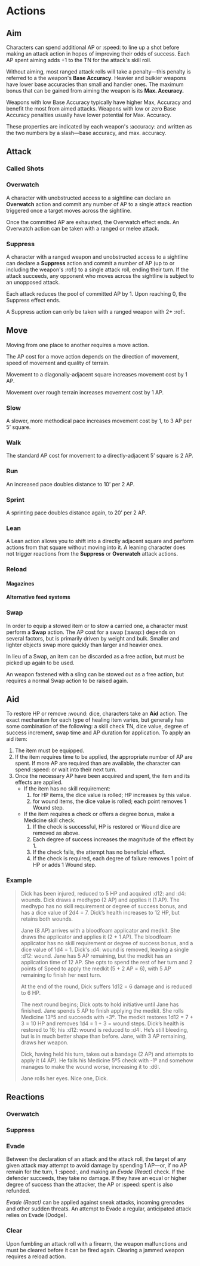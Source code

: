 # Actions

## Aim

Characters can spend additional AP or :speed: to line up a shot before making an attack action in hopes of improving their odds of success. Each AP spent aiming adds +1 to the TN for the attack's skill roll.

Without aiming, most ranged attack rolls will take a penalty—this penalty is referred to a the weapon's **Base Accuracy**. Heavier and bulkier weapons have lower base accuracies than small and handier ones. The maximum bonus that can be gained from aiming the weapon is its **Max. Accuracy.**

Weapons with low Base Accuracy typically have higher Max, Accuracy and benefit the most from aimed attacks. Weapons with low or zero Base Accuracy penalties usually have lower potential for Max. Accuracy.

These properties are indicated by each weapon's :accuracy: and written as the two numbers by a slash—base accuracy, and max. accuracy.

## Attack

### Called Shots

### Overwatch

A character with unobstructed access to a sightline can declare an **Overwatch** action and commit any number of AP to a single attack reaction triggered once a target moves across the sightline.

Once the committed AP are exhausted, the Overwatch effect ends. An Overwatch action can be taken with a ranged or melee attack.

### Suppress

A character with a ranged weapon and unobstructed access to a sightline can declare a **Suppress** action and commit a number of AP (up to or including the weapon's :rof:) to a single attack roll, ending their turn. If the attack succeeds, any opponent who moves across the sightline is subject to an unopposed attack.

Each attack reduces the pool of committed AP by 1. Upon reaching 0, the Suppress effect ends.

A Suppress action can only be taken with a ranged weapon with 2+ :rof:.

## Move

Moving from one place to another requires a move action.

The AP cost for a move action depends on the direction of movement, speed of movement and quality of terrain.

Movement to a diagonally-adjacent square increases movement cost by 1 AP.

Movement over rough terrain increases movement cost by 1 AP.

### Slow

A slower, more methodical pace increases movement cost by 1, to 3 AP per 5’ square.

### Walk

The standard AP cost for movement to a directly-adjacent 5’ square is 2 AP.

### Run

An increased pace doubles distance to 10’ per 2 AP.

### Sprint

A sprinting pace doubles distance again, to 20’ per 2 AP.

### Lean

A Lean action allows you to shift into a directly adjacent square and perform actions from that square without moving into it. A leaning character does not trigger reactions from the **Suppress** or **Overwatch** attack actions.

### Reload

#### Magazines

#### Alternative feed systems

### Swap

In order to equip a stowed item or to stow a carried one, a character must perform a **Swap** action. The AP cost for a swap (:swap:) depends on several factors, but is primarily driven by weight and bulk. Smaller and lighter objects swap more quickly than larger and heavier ones.

In lieu of a Swap, an item can be discarded as a free action, but must be picked up again to be used.

An weapon fastened with a sling can be stowed out as a free action, but requires a normal Swap action to be raised again.

## Aid

To restore HP or remove :wound: dice, characters take an **Aid** action. The exact mechanism for each type of healing item varies, but generally has some combination of the following: a skill check TN, dice value, degree of success increment, swap time and AP duration for application. To apply an aid item:

1. The item must be equipped.
2. If the item requires time to be applied, the appropriate number of AP are spent. If more AP are required than are available, the character can spend :speed: or wait into their next turn.
3. Once the necessary AP have been acquired and spent, the item and its effects are applied.
   - If the item has no skill requirement:
     1. for HP items, the dice value is rolled; HP increases by this value.
     2. for wound items, the dice value is rolled; each point removes 1 Wound step.
   - If the item requires a check or offers a degree bonus, make a Medicine skill check.
     1. If the check is successful, HP is restored or Wound dice are removed as above.
     2. Each degree of success increases the magnitude of the effect by 1.
     3. If the check fails, the attempt has no beneficial effect.
     4. If the check is required, each degree of failure removes 1 point of HP or adds 1 Wound step.

### Example

> Dick has been injured, reduced to 5 HP and acquired :d12: and :d4: wounds. Dick draws a medhypo (2 AP) and applies it (1 AP). The medhypo has no skill requirement or degree of success bonus, and has a dice value of 2d4 = 7. Dick’s health increases to 12 HP, but retains both wounds.
>
> Jane (8 AP) arrives with a bloodfoam applicator and medkit. She draws the applicator and applies it (2 + 1 AP). The bloodfoam applicator has no skill requirement or degree of success bonus, and a dice value of 1d4 = 1. Dick's :d4: wound is removed, leaving a single :d12: wound. Jane has 5 AP remaining, but the medkit has an application time of 12 AP. She opts to spend the rest of her turn and 2 points of Speed to apply the medkit (5 + 2 AP = 6), with 5 AP remaining to finish her next turn.
>
> At the end of the round, Dick suffers 1d12 = 6 damage and is reduced to 6 HP.
>
> The next round begins; Dick opts to hold initiative until Jane has finished. Jane spends 5 AP to finish applying the medkit. She rolls Medicine 13º5 and succeeds with +3º. The medkit restores 1d12 = 7 + 3 = 10 HP and removes 1d4 = 1 + 3 = wound steps. Dick’s health is restored to 16; his :d12: wound is reduced to :d4:. He’s still bleeding, but is in much better shape than before. Jane, with 3 AP remaining, draws her weapon.
>
> Dick, having held his turn, takes out a bandage (2 AP) and attempts to apply it (4 AP). He fails his Medicine 5º5 check with -1º and somehow manages to make the wound worse, increasing it to :d6:.
>
> Jane rolls her eyes. Nice one, Dick.

## Reactions

### Overwatch

### Suppress

### Evade

Between the declaration of an attack and the attack roll, the target of any given attack may attempt to avoid damage by spending 1 AP—or, if no AP remain for the turn, 1 :speed:, and making an _Evade (React)_ check. If the defender succeeds, they take no damage. If they have an equal or higher degree of success than the attacker, the AP or :speed: spent is also refunded.

_Evade (React)_ can be applied against sneak attacks, incoming grenades and other sudden threats. An attempt to Evade a regular, anticipated attack relies on Evade (Dodge).

### Clear

Upon fumbling an attack roll with a firearm, the weapon malfunctions and must be cleared before it can be fired again. Clearing a jammed weapon requires a reload action.
